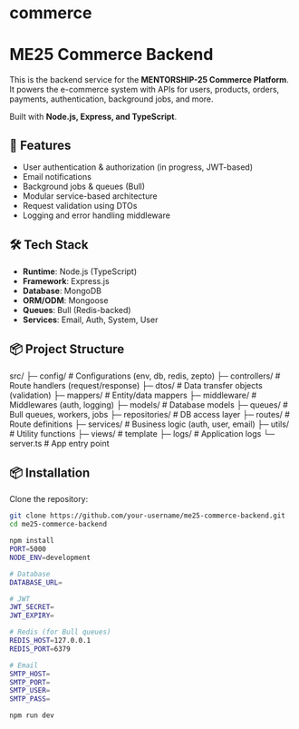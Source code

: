 # commerce
# ME25 Commerce Backend

This is the backend service for the **MENTORSHIP-25 Commerce Platform**.  
It powers the e-commerce system with APIs for users, products, orders, payments, authentication, background jobs, and more.  

Built with **Node.js, Express, and TypeScript**.

## 🚀 Features
- User authentication & authorization (in progress, JWT-based)
- Email notifications
- Background jobs & queues (Bull)
- Modular service-based architecture
- Request validation using DTOs
- Logging and error handling middleware

## 🛠 Tech Stack
- **Runtime**: Node.js (TypeScript)
- **Framework**: Express.js
- **Database**: MongoDB 
- **ORM/ODM**: Mongoose
- **Queues**: Bull (Redis-backed)
- **Services**: Email, Auth, System, User

## 📦 Project Structure
src/
├─ config/ # Configurations (env, db, redis, zepto)
├─ controllers/ # Route handlers (request/response)
├─ dtos/ # Data transfer objects (validation)
├─ mappers/ # Entity/data mappers
├─ middleware/ # Middlewares (auth, logging)
├─ models/ # Database models
├─ queues/ # Bull queues, workers, jobs
├─ repositories/ # DB access layer
├─ routes/ # Route definitions
├─ services/ # Business logic (auth, user, email)
├─ utils/ # Utility functions
├─ views/ # template
├─ logs/ # Application logs
└─ server.ts # App entry point

## 📦 Installation

Clone the repository:

```bash
git clone https://github.com/your-username/me25-commerce-backend.git
cd me25-commerce-backend

npm install
PORT=5000
NODE_ENV=development

# Database
DATABASE_URL=

# JWT
JWT_SECRET=
JWT_EXPIRY=

# Redis (for Bull queues)
REDIS_HOST=127.0.0.1
REDIS_PORT=6379

# Email
SMTP_HOST=
SMTP_PORT=
SMTP_USER=
SMTP_PASS=

npm run dev



